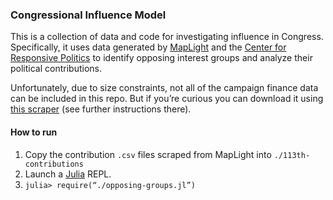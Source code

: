 ### Congressional Influence Model

This is a collection of data and code for investigating influence in Congress. Specifically, it uses data generated by [MapLight](http://maplight.org/) and the [Center for Responsive Politics](http://www.opensecrets.org/) to identify opposing interest groups and analyze their political contributions.

Unfortunately, due to size constraints, not all of the campaign finance data can be included in this repo. But if you’re curious you can download it using [this scraper](https://github.com/WestleyArgentum/maplight-scraper) (see further instructions there).

#### How to run

1) Copy the contribution `.csv` files scraped from MapLight into `./113th-contributions`
2) Launch a [Julia](http://julialang.org/) REPL.
3) `julia> require(“./opposing-groups.jl”)`
